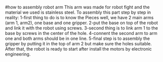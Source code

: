 #how to assembly robot arm
This arm was made for robot fight and the material we used is stainless steel.
To assembly this part step by step in reality:
1-first thing to do is to know the Pieces well, we have 2 main arms (arm 1, arm2), one base and one gripper.
 2-put the base on top of the robot and link it with the robot using screws.
3-second thing is to link arm 1 to the base by screws in the center of the hole.
4-connent the second arm to arm one and both arms should be in one line.
5-final step is to assembly the gripper by putting it in the top of arm 2 but make sure the holes suitable.
After that, the robot is ready to start after install the motors by electronic engineering.

